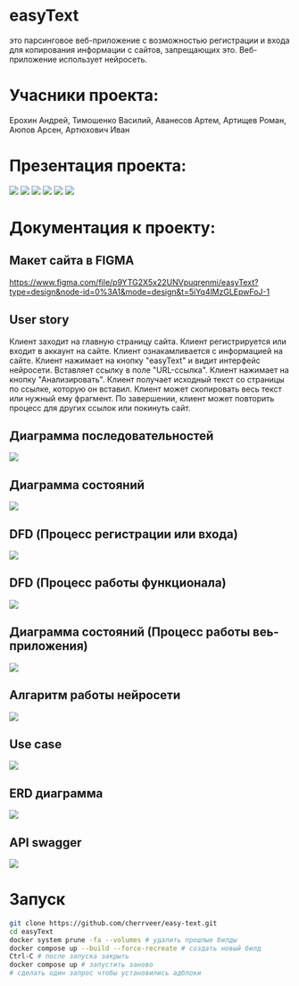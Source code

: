 # easyText
это парсинговое веб-приложение с возможностью регистрации и входа для копирования информации с сайтов, запрещающих это. Веб-приложение использует нейросеть.

# Учасники проекта: 
Ерохин Андрей, Тимошенко Василий, Аванесов Артем, Артищев Роман, Аюпов Арсен, Артюхович Иван

# Презентация проекта:
![](readme_assets/1.png)
![](readme_assets/2.png)
![](readme_assets/3.png)
![](readme_assets/4.png)
![](readme_assets/5.png)
![](readme_assets/6.png)

# Документация к проекту:

## Макет сайта в FIGMA
https://www.figma.com/file/p9YTG2X5x22UNVpuqrenmi/easyText?type=design&node-id=0%3A1&mode=design&t=5iYq4lMzGLEpwFoJ-1

## User story
Клиент заходит на главную страницу сайта. Клиент регистрируется или входит в аккаунт на сайте. Клиент ознакамливается с информацией на сайте. Клиент нажимает на кнопку "easyText" и видит интерфейс нейросети. Вставляет ссылку в поле "URL-ссылка". Клиент нажимает на кнопку "Анализировать". Клиент получает исходный текст со страницы по ссылке, которую он вставил. Клиент может скопировать весь текст или нужный ему фрагмент. По завершении, клиент может повторить процесс для других ссылок или покинуть сайт.

## Диаграмма последовательностей
![](readme_assets/последовательностей.png)

## Диаграмма состояний
![](readme_assets/Диаграмма_состояний.png)

## DFD (Процесс регистрации или входа)
![](readme_assets/DFD(Регистрация_вход).png)

## DFD (Процесс работы функционала)
![](readme_assets/DFD(Функционал).png)

## Диаграмма состояний (Процесс работы веь-приложения)
![](readme_assets/Use_case(Веб-приложение).png)

## Алгаритм работы нейросети 
![](readme_assets/Алгаритм_работы_нейросети.png)

## Use case
![](readme_assets/Состояния.png)

## ERD диаграмма
![](readme_assets/database-entity-relation-diagram.jpg)

## API swagger
![](readme_assets/screencapture-editor-next-swagger-io-2024-05-22-11_17_43.png)

# Запуск
```bash
git clone https://github.com/cherrveer/easy-text.git
cd easyText
docker system prune -fa --volumes # удалить прошлые билды
docker compose up --build --force-recreate # создать новый билд
Ctrl-C # после запуска закрыть
docker compose up # запустить заново
# сделать один запрос чтобы установились адблоки
```
